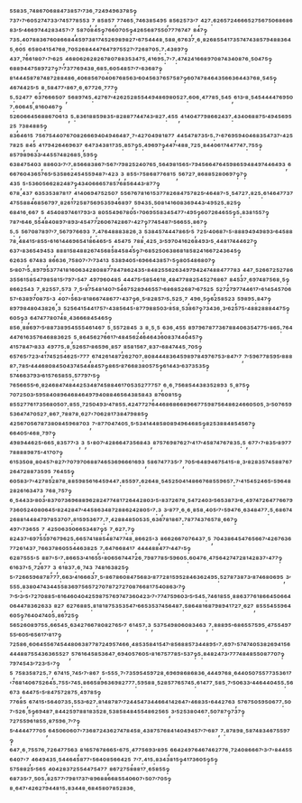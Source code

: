 ⁵⁵⁸³⁵·⁷⁴⁸⁶⁷⁰⁶⁸⁸⁴⁷³⁸⁵⁷′⁷³⁶·⁷²⁴⁹⁴⁹⁶³⁷⁸⁵‽⁷³⁷'⁷′⁶⁰⁵²⁷⁴⁷³³′⁷⁴⁵⁷⁷⁸⁵⁵³,⁷,⁸⁵⁸⁵⁷,⁷⁷⁴⁶⁵·⁷⁴⁶³⁸⁵⁴⁹⁵,⁸⁵⁶²⁵⁷³′⁷,⁴²⁷:⁶²⁶⁵⁷²⁴⁶⁶⁶⁵²⁷⁵⁶⁷⁵⁰⁶⁸⁶⁸⁶⁸³′⁵′⁴⁶⁶⁹⁷⁴⁴²⁸³⁴⁵⁷'⁷,⁵⁸⁷⁰⁸⁴⁵‽⁷⁶⁶⁰⁷⁰⁵‽⁴²⁶⁵⁶⁸⁷⁵⁵⁰⁷⁷⁷⁶⁷⁴⁷,⁸⁴⁷‽⁷³⁵:⁴⁰⁷⁸⁸³⁶⁷⁶⁰⁸⁶⁶⁸⁴⁴⁵⁹⁷³⁸¹⁷⁴⁵²⁶⁹⁸⁹⁸²⁷'⁶⁷⁵⁴⁴⁴⁸·⁵⁸⁸·⁶⁷⁶³⁷·⁶·⁸²⁶⁸⁵⁵⁴¹⁷³⁵⁷⁴⁷⁴³⁸⁵⁷⁹⁴⁸⁸³⁶⁴⁵·⁶⁰⁵,⁶⁵⁸⁰⁴¹⁵⁴⁷⁶⁸·⁷⁰⁵²⁶⁸⁴⁴⁴⁷⁶⁴⁷⁹⁷⁵⁵²⁷′⁷²⁶⁸⁷⁰⁵:⁷:⁴³⁸⁹⁷‽⁴³⁷·⁷⁶⁶¹⁸⁰⁷'⁷′⁶²⁵,⁴⁶⁸⁰⁶²⁶²⁸²⁶⁷⁸⁰⁷⁸⁸³⁵³⁴⁷⁵·⁴¹⁶⁹⁵:⁷'⁷:⁴⁷⁴²⁴¹⁶⁶⁸⁹⁷⁰⁸⁷⁴³⁴⁰⁸⁷⁶·⁵⁰⁴⁷⁵‽⁶⁸⁸⁹⁴⁴⁷⁵⁸⁹⁷²⁷‽⁷′⁷³⁷⁷⁶⁹⁴³⁸·⁶⁸⁵:⁶⁰⁵⁴⁸⁵⁷′⁷'⁶³⁶⁸⁷‽⁸¹⁴⁴⁴⁵⁸⁷⁸⁷⁴⁸⁷²⁸⁸⁴⁸⁶·⁴⁰⁶⁸⁵⁶⁷⁰⁴⁰⁶⁷⁶⁸⁵⁶³′⁶⁰⁴⁵⁶³⁷⁶⁵⁷⁵⁸⁷‽⁶⁰⁷⁴⁷⁸⁴⁶⁴³⁵⁶⁶³⁶⁴⁴³⁷⁶⁸·⁵⁴⁵‽⁴⁶⁷⁴⁴²⁵′⁵,⁸·⁵⁸⁴⁷⁷'⁸⁶⁷·⁶·⁶⁷⁷²⁶·⁷⁷⁷‽⁵:⁵²⁴⁷⁷,⁶³⁷⁶⁶⁶⁵⁰⁷,⁵⁶⁸⁹⁷⁴⁵:⁴²⁷⁶⁷′⁴²⁶²⁵²⁸⁵⁵⁴⁴⁹⁴⁸⁶⁹⁸⁰⁵²⁷:⁶⁰⁶·⁴⁷⁷⁸⁵·⁵⁴⁵,⁶¹³′⁸·⁵⁴⁵⁴⁴⁴⁴⁷⁶⁹⁵⁰⁷:⁶⁰⁶⁴⁵·⁸¹⁶⁰⁴⁶⁷‽⁵²⁶⁰⁶⁶⁴⁵⁶⁸⁸⁶⁷⁰⁶¹³,⁵:⁸³⁶¹⁸⁸⁵⁹⁸³⁵'⁸²⁸⁸⁷⁷⁴⁴⁷⁴³′⁸²⁷:⁴⁵⁵,⁴¹⁴⁰⁴⁷⁷⁹⁸⁶⁶²⁴³⁷:⁴³⁴⁰⁶⁸⁸⁷⁵′⁴⁹⁴⁵⁶⁹⁵²⁵,⁷³⁸⁴⁸⁸⁵‽⁸³⁶⁴⁶¹⁵,⁷⁵⁶⁷⁵⁴⁴⁰⁷⁶⁷⁰⁸²⁶⁶⁶⁹⁴⁰⁴⁹⁴⁶⁴⁸⁷·⁷'⁴²⁷⁰⁴⁹⁸¹⁸⁷⁷,⁴⁴⁵⁴⁷⁸⁷³⁵′⁵:⁷'⁶⁷⁶⁹⁵⁹⁴⁰⁴⁶⁸³⁵⁴⁷³⁷'⁴²⁵⁷⁸²⁵,⁸⁴⁵,⁴¹⁷⁹⁴²⁶⁴⁶⁹⁶³⁷,⁶⁴⁷³⁴³⁸¹⁷³⁵:⁸⁵⁷‽⁵:⁴⁹⁶⁹⁷‽⁴⁴⁷′⁴⁸⁸·⁷²⁵·⁸⁴⁴⁰⁶¹⁷⁴⁴⁷⁷⁴⁷:⁷⁵⁵‽⁸⁵⁷⁹⁸⁹⁶³³′⁴⁴⁵⁵⁷⁴⁸²⁶⁸⁵·⁵⁹⁵‽⁶³⁸⁴⁷⁵⁴⁰³,⁸⁸⁶⁰³′⁷′⁷:⁸⁵⁶⁶⁸³⁸⁶⁷′⁵⁶⁷′⁷⁹⁸²⁵²⁴⁰⁷⁶⁵·⁵⁶⁴⁹⁸¹⁵⁶⁵'⁷⁹⁴⁵⁶⁶⁴⁷⁶⁴⁵⁹⁸⁶⁵⁹⁴⁸⁴⁹⁷⁴⁴⁶⁴⁹³,⁶⁶⁶⁷⁶⁰⁴³⁶⁵⁷⁶⁵′⁵³⁵⁸⁶²⁴⁵⁴⁵⁵⁹⁴⁸⁷'⁴²³,³,⁸⁵⁵'⁷⁵⁸⁶⁸⁷⁷⁶⁸¹⁵,⁵⁶⁷²⁷·⁸⁶⁸⁸⁵²⁸⁰⁶⁹⁷‽⁷‽⁴³⁵,⁵'⁵³⁶⁰⁵⁶⁶²⁸²⁴⁸⁷‽⁴³⁴⁰⁶⁶⁶⁵⁷⁸⁵⁷⁶⁸⁵⁶⁴⁴³′⁸⁷⁷‽⁶⁷⁸·⁴³⁷,⁶³⁵³⁵³⁸⁷⁸¹⁷,⁴¹⁴⁰⁶⁹⁴⁷⁵²⁵⁰⁷,⁵⁵⁶⁷⁶⁷⁸¹⁶¹⁵³⁷⁷⁸²⁶⁸⁴⁷⁵⁷⁸²⁵′⁴⁶⁴⁸⁷'⁵·⁵⁴⁷²⁷:⁸²⁵:⁶¹⁴⁶⁴⁷⁷³⁷⁴⁷⁵⁵⁸⁸⁴⁶⁸⁵⁶⁷⁹⁷·⁸²⁶¹⁷²⁵⁸⁷⁵⁶⁹⁵³⁵⁹⁴⁶⁸⁹⁷,⁵⁹⁴³⁵:⁵⁰⁸¹⁴¹⁶⁰⁸³⁶⁹⁴⁴³′⁴⁹⁵²⁵:⁸²⁵‽⁶⁸⁴¹⁶·⁶⁶⁷,⁵,⁴⁵⁴⁰⁸⁹⁷⁴⁶¹⁷⁹³′³,⁸⁰⁵⁵⁴⁹⁶⁷⁸⁰⁵'⁷⁰⁶⁹⁵⁵⁸³⁴⁵⁴⁷⁷'⁴⁹⁵‽⁶⁰⁷²⁶⁴⁶⁵⁵‽⁵:⁸³⁸¹⁵⁵⁷‽⁷⁸⁷′⁶⁴⁶·⁵⁵⁴⁸⁴⁰⁸⁹⁷′⁸⁹³′⁴⁵⁴⁷⁷²⁶⁰⁶⁷⁴²⁸⁶⁷'⁴²⁷‽⁷⁷⁴⁵⁴⁸⁷′⁵⁶⁶⁵⁵:⁸⁶⁷‽⁵:⁵,⁵⁶⁷⁰⁸⁷⁸⁹⁷′⁷·⁵⁶⁷⁹⁷⁶⁶⁹³,⁷:⁴⁷⁶⁴⁸⁸⁸³⁸²⁶·³,⁵³⁸⁴⁵⁷⁴⁴⁴⁷⁸⁶⁵′⁵,⁷²⁵′⁴⁰⁶⁸⁷'⁵'⁸⁸⁸⁹⁴⁹⁴⁹⁸⁹³′⁶⁴⁵⁸⁸⁷⁸·⁴⁸⁴¹⁵′⁸⁵⁵'⁶¹⁶¹⁴⁴⁶⁹⁶⁵⁴¹⁸⁶⁴⁶⁵′⁵,⁴⁵⁴⁷⁵,⁷⁸⁸·⁴²⁵·³′⁵⁹⁷⁰⁴¹⁶²⁶⁸⁴⁹³′⁵·⁴⁴⁸¹⁷⁴⁴⁴⁶²⁷‽⁶³⁷'⁸³⁶⁵⁴⁹⁴⁵³,⁸⁸⁸¹⁵⁸⁴⁸⁸²⁶⁷⁴⁵⁶⁸⁵⁸⁴⁵⁸⁴⁵‽⁷′⁶⁸⁵²⁵⁰⁶³⁸⁶⁸¹⁸⁵⁸²⁴¹⁶⁶⁷²⁴³⁶⁴⁵‽⁶²⁶³⁵,⁶⁷⁴⁸³,⁸⁶⁶³⁶·⁷⁵⁸⁰⁷'⁷′⁷³⁴¹³,⁵³⁸⁹⁴⁰⁵'⁶⁹⁶⁶⁴³⁸⁵⁷'⁵‽⁸⁰⁵⁴⁸⁶⁸⁰⁷‽⁵′⁸⁰⁷′⁵:⁸⁹⁷⁹⁵³⁷⁷⁴¹⁸¹⁶⁰⁶³⁴²⁸⁰⁸⁸⁷⁷⁸⁴⁷⁸⁶²⁴³⁵'⁸⁴⁸²⁵⁵⁶²⁶³⁴⁹⁷⁹⁴²⁴⁷⁴⁸⁸⁴⁷⁷⁷⁸³,⁴⁴⁷·⁵²⁶⁶⁷²⁵²⁷⁸⁶³⁵⁵⁶¹⁵⁸⁵⁴⁷⁹⁸⁵⁸¹⁵′⁷⁹⁷'⁵⁴⁷,⁴⁹⁷⁹⁶⁰⁴⁸⁵,⁴⁴⁴⁷⁵′⁵⁸⁵⁴⁶¹⁸·⁴⁸⁴⁷⁷⁸⁸²⁵⁴⁵²⁷⁶⁸⁶⁷,⁸⁴⁵³⁷·⁶⁹⁷⁴⁸⁷⁵⁶⁸·⁵‽⁸⁶⁶²⁵⁴³,⁷·⁸²⁵⁵⁷:⁵⁷³,⁷·⁵′⁸⁷⁵⁴⁸¹⁴⁰⁷′⁵⁴⁶⁷⁵²⁸⁹⁴⁶⁵⁵⁷′⁶⁸⁶⁸⁵²⁶⁸⁷′⁶⁷⁵²⁵,⁵²⁷²⁷⁹⁷⁷⁴⁴⁶¹⁷'⁶¹⁴⁵⁴⁵⁷⁰⁶⁵⁷'⁶³⁸⁹⁷⁰⁸⁷⁵'³,⁴⁰⁷'⁵⁶³′⁸¹⁸⁶⁶⁷⁴⁸⁶⁷⁷'⁴³⁷‽⁶·⁵′⁸²⁸⁵⁷′⁵:⁵²⁵·⁷,⁴⁹⁶·⁵‽⁶²⁵⁸⁵²³,⁵⁹⁸⁹⁵:⁸⁴⁷‽⁸⁹⁷⁹⁸⁴⁸⁰⁴³⁸²⁶·³,⁵²⁵⁶⁴¹⁵⁴⁴¹⁷⁵⁷'⁴³⁸⁵⁶⁴⁵'⁸⁷⁷⁹⁸⁸⁵⁰³′⁸⁵⁸·⁵³⁸⁶⁷‽⁷³⁴³⁶·³′⁶²⁵⁷⁵'⁴⁸⁸²⁸⁸⁸⁴⁴⁷⁵‽⁶⁰⁵‽³,⁶⁴⁷⁴⁷⁷⁸⁰⁷⁴⁸·⁴³⁶⁶⁶⁸⁴⁵⁴⁶⁵‽⁸⁵⁶·⁸⁸⁶⁹⁷′⁵′⁸⁸⁷³⁸⁹⁵⁴⁵⁵⁵⁴⁶¹⁴⁶⁷,⁵·⁵⁵⁷²⁸⁴⁵,³,⁸·⁵·⁵,⁶³⁶·⁴⁵⁵,⁸⁹⁷⁹⁶⁷⁸⁷⁷³⁶⁷⁸⁸⁴⁰⁶³⁵⁴⁷⁷⁵'⁸⁶⁵:⁷⁶⁴⁴⁴⁷⁶¹⁶³⁵⁷⁶⁴⁶⁸⁸³⁶²⁵,⁵·⁸⁶⁴⁵⁶²⁷⁶⁶¹⁷′⁴⁸⁴⁵⁶²⁴⁶⁴⁶⁴³⁶⁰⁸³⁷⁴⁴⁰⁴⁵⁷‽⁴¹⁵⁷⁸⁴⁷′⁸³³,⁴⁹⁷⁷⁵:⁸·⁵²⁶⁵⁷′⁸⁶⁵⁹⁶·⁸⁵⁷,⁸⁵⁸¹⁵⁶⁷·⁸³⁷'⁶⁸⁴⁷⁴⁴⁵·⁷⁰⁵‽⁶⁵⁷⁶⁵′⁷²³′⁴¹⁷⁴⁵²⁵⁴⁶²⁵'⁷⁷⁷,⁶⁷⁴²⁶¹⁴⁸⁷²⁶²⁷⁰⁷:⁸⁰⁸⁴⁴⁴⁸³⁶⁴⁵⁹⁸⁹⁷⁸⁴⁹⁷⁶⁷⁵³′⁸⁴⁷′⁷,⁷′⁵⁹⁶⁷⁷⁸⁵⁹⁵′⁸⁸⁸⁸⁷:⁷⁸⁵′⁴⁴⁴⁶⁸⁰⁸⁴⁵⁰⁴³⁷⁴⁵⁴⁴⁸⁴⁵⁷‽⁸⁶⁵′⁸⁷⁶⁶⁸³⁸⁰⁵⁷⁵‽⁶¹⁴⁴³′⁶³⁷³⁵³⁵‽⁵⁷⁴⁶⁶³⁷⁹³′⁶¹⁵⁷⁶⁵⁸⁵⁵:⁵⁷⁷⁹⁷′⁵‽⁷⁶⁵⁶⁶⁵⁵′⁶·⁸²⁴⁶⁸⁴⁷⁴⁸⁴⁴²⁵³⁴⁸⁷⁴⁵⁸⁸⁴⁶¹⁷⁰⁵³⁵²⁷⁷⁷⁵⁷,⁶·⁶·⁷⁵⁶⁸⁵⁴⁴³⁸³⁵²⁸⁹³,⁵·⁸⁷⁵‽⁷⁰⁷²⁵⁰³′⁵⁹⁵⁸⁴⁰⁸⁹⁶⁴⁶⁸⁴⁶⁴⁹⁷⁹⁴⁰⁸⁸⁴⁶⁵⁶⁴³⁸⁵⁸⁴³,⁸⁷⁶⁰⁸¹⁵‽⁸⁵⁵²⁷⁷⁶¹⁷³⁵⁶⁸⁰⁵⁰⁷:⁸⁵⁵·⁷²⁵⁰⁴⁹³′⁴⁷⁸⁵⁵:⁴²⁴⁷⁷²⁷⁶⁴⁴⁶⁸⁶⁸⁶⁶⁸⁹⁶⁶⁷⁷⁵⁹⁸⁷⁵⁶⁴⁸⁶²⁴⁶⁶⁰⁵⁰⁵·³′⁵⁰⁷⁶⁵⁹⁵³⁶⁴⁷⁴⁷⁰⁵²⁷·⁸⁶⁷·⁷⁸⁸⁷⁸·⁶²⁷'⁷⁰⁶²⁸¹⁷³⁸⁴⁷⁹⁸⁸⁵‽⁴²⁵⁶⁷⁰⁵⁶⁷⁸⁷³⁸⁰⁸⁴⁵⁹⁶⁸⁷⁰³,⁷'⁸⁷⁷⁰⁴⁷⁴⁰⁵·⁵′⁵³⁴¹⁴⁴⁸⁵⁸⁰⁸⁹⁴⁹⁶⁴⁶⁸⁵‽⁸²⁵³⁸⁸⁴⁸⁵⁴⁵⁶⁷‽⁶⁶⁴⁰⁵′⁴⁶⁸·⁷⁹⁷‽⁴⁹⁸⁹⁴⁴⁶²⁵'⁶⁶⁵·⁸³⁵⁷⁷′³,³,⁵'⁸⁰⁷′⁴²⁸⁶⁶⁴⁷³⁵⁶⁸⁴³,⁸⁷⁵⁷⁶⁹⁸⁷⁶²⁷′⁴¹⁷′⁴⁵⁸⁷⁴⁷⁶⁷⁸³⁵:⁵,⁶⁷⁷'⁷′⁸³⁵′⁸⁹⁷⁷⁷⁸⁸⁸⁸⁹⁸⁷⁵'⁴¹⁷⁰⁷‽⁶¹⁵³⁵⁰⁸·⁸⁰⁴⁵⁷′⁸²⁷′⁷⁰⁷⁹⁷⁰⁶⁸⁸⁷⁴⁶⁵³⁶⁹⁶⁶⁶¹⁶⁹³,⁵⁸⁶⁷⁴⁷⁷³⁵′⁷,⁷⁰⁵′⁶⁴⁸⁹⁴⁶⁷⁵⁴¹⁵'⁸·³′⁸²⁸³⁵⁷⁴⁵⁸⁸⁷⁶⁷²⁶⁴⁷²⁸⁸⁷³⁵⁹⁵,⁷⁶⁴⁵⁵‽⁶⁰⁵⁸³′⁷'⁴²⁷⁸⁵²⁸⁷⁸·⁸⁸⁵⁹⁸⁵⁶¹⁶⁴⁵⁹⁴⁴⁷:⁸⁵⁵⁹⁷:⁶²⁶⁴⁸·⁵⁴⁵²⁵⁰⁴¹⁴⁸⁶⁶⁷⁶⁸⁵⁵⁹⁶⁵⁷:⁷′⁴¹⁵⁴⁵²⁴⁶⁵'⁵⁹⁶⁴⁸²⁸²⁶¹⁶³⁴⁷³,⁷⁶⁸·⁷⁵⁷‽⁶·⁵⁴⁴³³′⁸⁰³′⁸³⁷⁰⁷³⁶⁹⁶⁸⁸⁹⁶²⁸²⁴⁷⁷⁴⁸¹⁷²⁶⁴⁴²⁸⁰³′⁵'⁸³⁷²⁶⁷⁸·⁵⁴⁷²⁴⁰³′⁵⁶⁵³⁸⁷³′⁶·⁴⁹⁷⁴⁷²⁶⁴⁷⁷⁶⁶⁷⁹⁷³⁶⁰⁵²⁴⁰⁸⁰⁶⁴⁵′⁸²⁴²⁸⁴⁷′⁴⁴⁵⁸⁶³⁴⁸⁷²⁸⁸⁶²⁴²⁸⁰⁵'⁷:³,³′⁸⁷⁷·⁶·⁶·⁸⁵⁸·⁴⁰⁵′⁷'⁵⁹⁴⁷⁶·⁶³⁴⁸⁴⁷⁷:⁵·⁶⁸⁶⁷⁴²⁶⁸⁸¹⁴⁴⁸⁴⁷⁹⁷⁸⁵³⁷⁰⁷:⁸¹⁵⁹⁵³⁶⁷⁷:⁷·⁴²⁸⁸⁴⁸⁵⁰⁵³⁵·⁶³⁶⁷⁸¹⁸⁶⁷:⁷⁸⁷⁷⁴³⁷⁶⁵⁷⁸·⁶⁶⁷‽⁴⁹⁷'⁷³⁶⁵⁵,⁷,⁴²⁵⁰⁶³⁵⁰⁶⁶⁵³⁴⁸⁷‽⁵,⁷·⁶²⁷:⁷‽⁸²⁴³⁷'⁶⁹⁷⁵⁵⁹⁷⁶⁷⁹⁶²⁵:⁶⁶⁵⁷⁴¹⁸⁸⁵⁴⁸⁷⁴⁷⁷⁴⁸·⁸⁶⁶²⁵'³,⁸⁶⁶²⁶⁶⁷⁰⁷⁶⁴³⁷·⁵,⁷⁰⁴³⁸⁶⁴⁵⁴⁷⁶⁵⁶⁶⁷′⁴²⁶⁷⁶³⁶⁷⁷²⁶¹⁴³⁷·⁷⁶⁶³⁷⁸⁶⁰⁵⁵⁴⁴⁶³⁸²⁵,⁷:⁶⁴⁷⁶⁶⁸⁴¹⁷,⁴⁴⁴⁴⁸⁸⁴⁷⁷′⁴⁴⁷'⁵‽⁶²⁸⁷⁵⁵⁵'⁵,⁸⁸⁷'⁵'⁷:⁸⁶⁶⁵³′⁴¹⁶⁵⁵'⁸⁰⁶⁵⁶⁷⁴⁴⁷²⁶·⁷⁹⁸⁷⁷⁸⁵′⁵⁹⁶⁰⁵:⁶⁰⁴⁷⁶·⁴⁷⁵⁶⁴²⁷⁴⁷²⁸¹⁴²⁸³⁷'⁴⁷⁷‽⁶¹⁶³⁷'⁵·⁷²⁶⁷⁷,³,⁶¹⁸³⁷:⁶·⁷⁴³,⁷⁴⁸¹⁶³⁸²⁵‽⁵'⁷²⁶⁶⁵⁹⁶⁸⁷⁸⁷⁷⁷:⁶⁶³′⁴¹⁶⁶⁶³⁷·⁵'⁸⁶⁷⁸⁶⁰⁸⁴⁷⁵⁶⁸³′⁸⁷⁷²⁸¹⁵⁹⁵²⁸⁴⁶³⁶²⁴⁹⁵:⁵²⁷⁸⁷³⁸⁷³′⁸⁷⁴⁶⁸⁰⁶⁹⁵,³′⁵⁵⁵:⁸³⁸⁰⁴⁷⁴³⁴⁴⁵⁵⁸³⁶⁹⁷⁵⁶⁵⁷²⁷⁰⁷⁸⁷²⁷²⁷⁰⁸⁷⁶⁶⁸¹⁷⁵⁴⁰⁸⁶³′⁷‽⁷′⁵′³′⁵'⁷²⁷⁰⁸⁸⁵'⁶¹⁶⁴⁶⁰⁴⁰⁴²⁵⁹⁸⁷⁵⁷⁶⁹⁷⁴⁷³⁶⁰⁴²³′⁷'⁷⁷⁴⁷⁵⁹⁶⁰³′⁵′⁵⁴⁵:⁷⁴⁶¹⁸⁵⁵·⁸⁸⁶³⁷⁷⁶¹⁸⁶⁶⁴⁵⁰⁶⁶⁴⁰⁶⁴⁴⁷⁸³⁶²⁶³³,⁸²⁷,⁶²⁷⁶⁸⁸⁵:⁸¹⁸¹⁸⁷⁵³⁵³⁵⁴⁷′⁶⁶⁵³⁵³⁷⁴⁵⁶⁴⁸⁷:⁵⁸⁶⁴⁸¹⁶⁸⁷⁹⁸⁹⁴¹⁷²⁷·⁶²⁷,⁸⁵⁵⁵⁴⁵⁵⁹⁶⁴⁶⁰⁵‽⁷⁶⁴⁰⁴⁷⁴⁰⁵:⁸⁶⁷²⁵‽⁵⁶⁵²⁶⁰⁸⁹⁷⁵⁵:⁶⁶⁵⁴⁵·⁶³⁴²⁷⁶⁶⁷⁸⁰⁸²⁷⁶⁵′⁷,⁶¹⁴⁵⁷:³,⁵³⁷⁵⁴⁹⁸⁰⁶⁰⁸³⁴⁶³,⁷:⁸⁸⁸⁹⁵'⁶⁸⁶⁵⁵⁷⁵⁹⁵·⁴⁷⁵⁵⁴⁹⁷⁵⁵′⁶⁰⁵′⁶⁵⁶¹⁷′⁸¹⁷‽⁷²⁵⁸⁶·⁶⁰⁶⁴⁵⁵⁶⁷⁴⁵⁴⁴⁸⁰⁶³⁸⁷⁷⁸⁷²⁴⁹⁵⁷⁴⁶⁶·⁴⁸⁵³⁵⁸⁴¹⁵⁴⁷′⁸⁵⁶⁸⁸⁵⁷³⁴⁴⁸⁹⁵'⁷:⁶⁹⁷'⁵⁷⁴⁷⁴⁰⁵³⁸²⁶⁹⁴¹⁵⁶⁴⁴⁴⁸⁸⁷⁵⁵⁴³⁶³⁶⁵⁵²⁷,⁵⁷⁶¹⁶⁴⁵⁸⁵³⁶⁴⁷·⁶⁹⁴⁰⁵⁷⁶⁰⁵'⁸¹⁶⁷⁵⁷⁷⁸⁵'⁵³⁷‽⁵:⁸⁴⁸²⁴⁷³′⁷⁷⁷⁴⁸⁴⁸⁵⁵⁰⁸⁷⁷⁰⁷‽⁷⁹⁷⁴⁵⁴³′⁷²³′⁵'⁷‽⁵,⁷⁵⁸³⁵⁸⁷²⁵:⁷,⁶⁷⁴¹⁵·⁷⁴⁵′⁷'⁸⁶⁷,⁵'⁵⁵⁵·⁷'⁷³⁵⁹⁵⁴⁵⁹⁷²⁸·⁶⁹⁶⁹⁸⁶⁸⁶⁸³⁶·⁴⁴⁴⁹⁷⁶⁸·⁶⁴⁴⁰⁵⁰⁷⁵⁵⁷⁷³⁵³⁶¹⁷'⁷⁶⁸¹⁴⁰⁶⁷⁵²⁶⁴⁵:⁷⁵⁵'⁷⁴⁵:⁸⁶⁶⁵⁸⁹⁶³⁶⁹⁸²⁷⁷⁷:⁵⁹⁵⁸⁸·⁵²⁸⁵⁷⁷⁶⁵⁷⁴⁵:⁶¹⁴⁷⁷·⁵⁸⁵·⁷′⁵⁰⁶³³′⁴⁴⁶⁴⁴⁰⁴⁵⁵:⁵⁶⁶⁷³,⁶⁴⁴⁷⁵'⁵′⁸⁴⁷⁵⁷²⁸⁷⁵·⁴⁹⁷⁸⁵‽⁷⁷⁶⁸⁵,⁶⁷⁴¹⁵'⁵⁶⁴⁰⁷³⁵:⁵⁵³′⁶²⁷:⁸¹⁴⁸⁷⁸⁷′⁷²⁴⁴⁵⁴⁷³⁴⁴⁶⁶⁴¹⁴²⁶⁴⁷'⁴⁶⁸³⁵'⁶⁴⁴²⁷⁶³,⁵⁷⁶⁷⁵⁰⁵⁹⁵⁰⁶⁷⁷:⁵⁰⁷'⁵²⁶·⁵‽⁶⁹⁴⁸⁷·⁸⁴⁴²⁵⁹⁷⁸⁸¹⁸³⁵²⁸·⁵³⁸⁵⁸⁴⁸⁴⁵⁵⁴⁸⁶²⁵⁶⁵,³′⁵²⁵³⁸⁰⁴⁶⁷:⁵⁰⁷⁸⁷‽⁷³⁷‽⁷²⁷⁵⁵⁹⁶¹⁸⁵⁵·⁸⁷⁵⁹⁶·⁷′⁷‽⁵′⁴⁴⁴⁴⁷⁷⁷⁰⁵,⁶⁴⁵⁰⁶⁰⁶⁰⁷'⁷³⁶⁸⁷²⁴³⁶²⁷⁴⁷⁸⁴⁵⁸·⁴³⁸⁷⁵⁷⁶⁸⁴¹⁴⁰⁴⁹⁴⁵⁷′⁷′⁶⁸⁷,⁷:⁸⁷⁸⁹⁸·⁵⁸⁷⁴⁸³⁴⁶⁷⁵⁵⁹⁷‽⁶⁴⁷·⁶·⁷⁵⁵⁷⁶·⁷²⁶⁴⁷⁷⁵⁶³,⁸¹⁶⁵⁷⁶⁷⁸⁶⁶⁵'⁶⁷⁵·⁴⁷⁷⁵⁶⁹³′⁸⁹⁵,⁶⁶⁴²⁴⁹⁷⁶⁴⁶⁷⁴⁶²⁷⁷⁶·⁷²⁴⁰⁸⁶⁶⁶⁷′³′⁷'⁸⁴⁴⁵⁵⁶⁴⁰⁷'⁷,⁴⁶⁴⁹⁴³⁵·⁵⁴⁴⁶⁴⁵⁸⁷⁷'⁵⁶⁴⁰⁸⁵⁶⁶⁴²⁵,⁷′⁷:⁴¹⁵:⁸³⁴³⁸¹⁵‽⁴¹⁷³⁶⁰⁵‽⁵‽⁵⁷⁵⁸⁸²⁵′⁵⁶⁵,⁴⁰⁴²⁸³⁷²⁵⁵⁴⁴⁷⁵⁴⁷⁷,⁸⁶⁷²⁷⁵⁸⁸⁸¹⁷·⁶⁵⁸⁵⁵‽⁶⁸⁷³⁵′⁷·⁵⁰⁵:⁸²⁵⁷⁷′⁷⁹⁸¹⁷³⁷′⁸⁹⁶⁸⁸⁶⁶⁸⁵⁵⁴⁰⁶⁰⁷'⁵⁰⁷′⁷⁰⁵‽⁸·⁶⁴⁷'⁴²⁶²⁷⁹⁴⁴⁸¹⁵:⁸³⁴⁴⁸·⁶⁸⁴⁵⁸⁰⁷⁸⁵²⁸³⁶·
